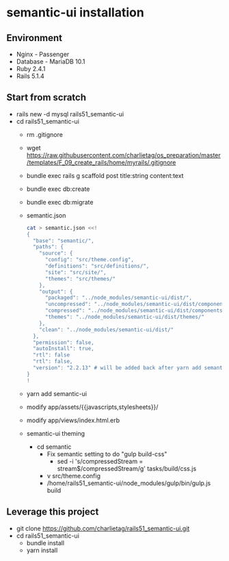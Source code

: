 # semantic-ui installation

## Environment
* Nginx - Passenger
* Database - MariaDB 10.1
* Ruby 2.4.1
* Rails 5.1.4

## Start from scratch
* rails new -d mysql rails51_semantic-ui
* cd rails51_semantic-ui
  * rm .gitignore
  * wget https://raw.githubusercontent.com/charlietag/os_preparation/master/templates/F_09_create_rails/home/myrails/.gitignore
  * bundle exec rails g scaffold post title:string content:text
  * bundle exec db:create
  * bundle exec db:migrate
  * semantic.json

    ```bash
    cat > semantic.json <<!
    {
      "base": "semantic/",
      "paths": {
        "source": {
          "config": "src/theme.config",
          "definitions": "src/definitions/",
          "site": "src/site/",
          "themes": "src/themes/"
        },
        "output": {
          "packaged": "../node_modules/semantic-ui/dist/",
          "uncompressed": "../node_modules/semantic-ui/dist/components/",
          "compressed": "../node_modules/semantic-ui/dist/components/",
          "themes": "../node_modules/semantic-ui/dist/themes/"
        },
        "clean": "../node_modules/semantic-ui/dist/"
      },
      "permission": false,
      "autoInstall": true,
      "rtl": false
      "rtl": false,
      "version": "2.2.13" # will be added back after yarn add semantic-ui
    }
    !
    ```

  * yarn add semantic-ui
  * modify app/assets/{{javascripts,stylesheets}}/
  * modify app/views/index.html.erb
  * semantic-ui theming
    * cd semantic
      * Fix semantic setting to do "gulp build-css"
        * sed -i 's/compressedStream = stream$/compressedStream/g' tasks/build/css.js
      * v src/theme.config
      * /home/rails51_semantic-ui/node_modules/gulp/bin/gulp.js build

## Leverage this project
* git clone https://github.com/charlietag/rails51_semantic-ui.git
* cd rails51_semantic-ui
  * bundle install
  * yarn install
